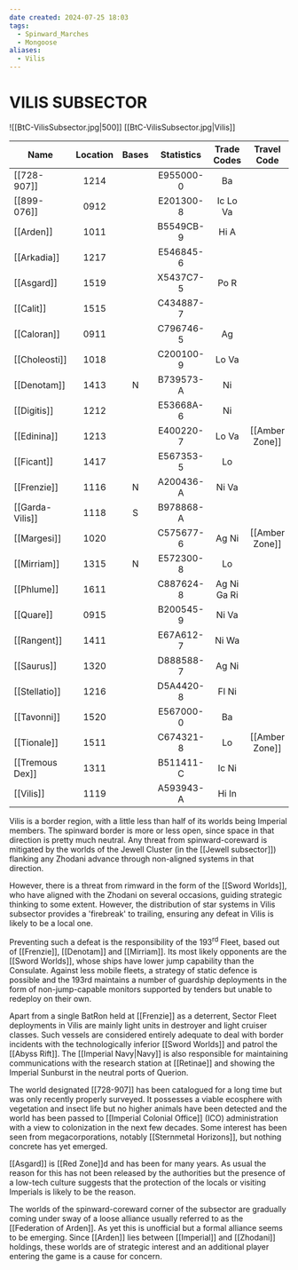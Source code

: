 ```yaml
---
date created: 2024-07-25 18:03
tags:
  - Spinward_Marches
  - Mongoose
aliases:
  - Vilis
---
```

# VILIS SUBSECTOR

![[BtC-VilisSubsector.jpg|500]]
[[BtC-VilisSubsector.jpg|Vilis]]

|Name| Location| Bases| Statistics| Trade Codes| Travel Code| Allegiance| Gas Giants|
|--|:-:|:-:|:-:|:-:|:-:|:-:|:-:|
| [[728-907]] | 1214 |  |E955000-0|  Ba | | [[Imperium]]|  |
| [[899-076]] | 0912 |  |E201300-8|  Ic Lo Va|
| [[Arden]]| 1011 | | B5549CB-9  |  Hi A|
| [[Arkadia]]| 1217 | | E546845-6  | | |  [[Imperium]] | G |
| [[Asgard]]| 1519 | | X5437C7-5  |  Po R| | [[Imperium]]|  |
| [[Calit]]| 1515 | | C434887-7  |  ||[[Imperium]] | G |
| [[Caloran]]| 0911 | | C796746-5  |  Ag|
| [[Choleosti]]| 1018 | | C200100-9  |  Lo Va | | [[Imperium]] | G |
| [[Denotam]] | 1413 |  N|  B739573-A| Ni | | [[Imperium]] | G |
| [[Digitis]]| 1212 | | E53668A-6  |  Ni|
| [[Edinina]]| 1213 | | E400220-7  |  Lo Va |[[Amber Zone]]|| G|
| [[Ficant]]| 1417 | | E567353-5  |  Lo | | [[Imperium]]|  |
| [[Frenzie]] | 1116 |  N|  A200436-A| Ni Va | | [[Imperium]]|  |
| [[Garda-Vilis]] | 1118 | S|  B978868-A||| [[Imperium]] | G |
| [[Margesi]]| 1020 | | C575677-6  |  Ag Ni | [[Amber Zone]] | [[Imperium]]|  |
| [[Mirriam]] | 1315 |  N|  E572300-8| Lo | | [[Imperium]]|  |
| [[Phlume]]| 1611 | | C887624-8  |  Ag Ni Ga Ri | | [[Imperium]]|  |
| [[Quare]]| 0915 | | B200545-9  |  Ni Va | | [[Imperium]] | G |
| [[Rangent]]| 1411 | | E67A612-7  |  Ni Wa | | | G |
| [[Saurus]]| 1320 | | D888588-7  |  Ag Ni | | [[Imperium]]|  |
| [[Stellatio]]| 1216 | | D5A4420-8  |  Fl Ni | | [[Imperium]]|  |
| [[Tavonni]]| 1520 | | E567000-0  |  Ba | | [[Imperium]] | G |
| [[Tionale]]| 1511 | | C674321-8  |  Lo| [[Amber Zone]]| [[Imperium]]|  |
| [[Tremous Dex]] | 1311 |  |B511411-C|  Ic Ni | | | G |
| [[Vilis]]| 1119 | | A593943-A  |  Hi In | | [[Imperium]]|  |

Vilis is a border region, with a little less than half of its worlds being Imperial members. The spinward border is more or less open, since space in that direction is pretty much neutral. Any threat from spinward-coreward is mitigated by the worlds of the Jewell Cluster (in the [[Jewell subsector]]) flanking any Zhodani advance through non-aligned systems in that direction.

However, there is a threat from rimward in the form of the [[Sword Worlds]], who have aligned with the Zhodani on several occasions, guiding strategic thinking to some extent. However, the distribution of star systems in Vilis subsector provides a 'firebreak' to trailing, ensuring any defeat in Vilis is likely to be a local one.

Preventing such a defeat is the responsibility of the 193<sup>rd</sup> Fleet, based out of [[Frenzie]], [[Denotam]] and [[Mirriam]]. Its most likely opponents are the [[Sword Worlds]], whose ships have lower jump capability than the Consulate.
Against less mobile fleets, a strategy of static defence is possible and the 193rd maintains a number of guardship deployments in the form of non-jump-capable monitors supported by tenders but unable to redeploy on their own.

Apart from a single BatRon held at [[Frenzie]] as a deterrent, Sector Fleet deployments in Vilis are mainly light units in destroyer and light cruiser classes. Such vessels are considered entirely adequate to deal with border incidents with the technologically inferior [[Sword Worlds]] and patrol the [[Abyss Rift]]. The [[Imperial Navy|Navy]] is also responsible for maintaining communications with the research station at [[Retinae]] and showing the Imperial Sunburst in the neutral ports of Querion.

The world designated [[728-907]] has been catalogued for a long time but was only recently properly surveyed. It possesses a viable ecosphere with vegetation and insect life but no higher animals have been detected and the world has been passed to [[Imperial Colonial Office]] (ICO) administration with a view to colonization in the next few decades. Some interest has been seen from megacorporations, notably [[Sternmetal Horizons]], but nothing concrete has yet emerged.

[[Asgard]] is [[Red Zone]]d and has been for many years. As usual the reason for this has not been released by the authorities but the presence of a low-tech culture suggests that the protection of the locals or visiting Imperials is likely to be the reason.

The worlds of the spinward-coreward corner of the subsector are gradually coming under sway of a loose alliance usually referred to as the [[Federation of Arden]].  As yet this is unofficial but a formal alliance seems to be emerging. Since [[Arden]] lies between [[Imperial]] and [[Zhodani]] holdings, these worlds are of strategic interest and an additional player entering the game is a cause for concern.
